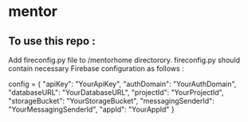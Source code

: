 # mentor
## To use this repo :

Add fireconfig.py file to /mentorhome directorory. fireconfig.py should contain necessary Firebase configuration as follows :

  config = {
    "apiKey": "YourApiKey",
    "authDomain": "YourAuthDomain",
    "databaseURL": "YourDatabaseURL",
    "projectId": "YourProjectId",
    "storageBucket": "YourStorageBucket",
    "messagingSenderId": "YourMessagingSenderId",
    "appId": "YourAppId"
  }
